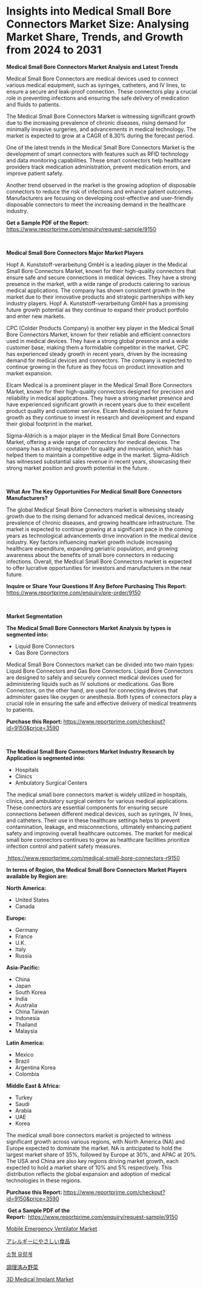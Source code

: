 <p><h1>Insights into Medical Small Bore Connectors Market Size: Analysing Market Share, Trends, and Growth from 2024 to 2031</h1></p><p><strong>Medical Small Bore Connectors Market Analysis and Latest Trends</strong></p>
<p><p>Medical Small Bore Connectors are medical devices used to connect various medical equipment, such as syringes, catheters, and IV lines, to ensure a secure and leak-proof connection. These connectors play a crucial role in preventing infections and ensuring the safe delivery of medication and fluids to patients.</p><p>The Medical Small Bore Connectors Market is witnessing significant growth due to the increasing prevalence of chronic diseases, rising demand for minimally invasive surgeries, and advancements in medical technology. The market is expected to grow at a CAGR of 8.30% during the forecast period.</p><p>One of the latest trends in the Medical Small Bore Connectors Market is the development of smart connectors with features such as RFID technology and data monitoring capabilities. These smart connectors help healthcare providers track medication administration, prevent medication errors, and improve patient safety.</p><p>Another trend observed in the market is the growing adoption of disposable connectors to reduce the risk of infections and enhance patient outcomes. Manufacturers are focusing on developing cost-effective and user-friendly disposable connectors to meet the increasing demand in the healthcare industry.</p></p>
<p><strong>Get a Sample PDF of the Report:&nbsp;</strong> <a href="https://www.reportprime.com/enquiry/request-sample/9150">https://www.reportprime.com/enquiry/request-sample/9150</a></p>
<p>&nbsp;</p>
<p><strong>Medical Small Bore Connectors Major Market Players</strong></p>
<p><p>Hopf A. Kunststoff-verarbeitung GmbH is a leading player in the Medical Small Bore Connectors Market, known for their high-quality connectors that ensure safe and secure connections in medical devices. They have a strong presence in the market, with a wide range of products catering to various medical applications. The company has shown consistent growth in the market due to their innovative products and strategic partnerships with key industry players. Hopf A. Kunststoff-verarbeitung GmbH has a promising future growth potential as they continue to expand their product portfolio and enter new markets.</p><p>CPC (Colder Products Company) is another key player in the Medical Small Bore Connectors Market, known for their reliable and efficient connectors used in medical devices. They have a strong global presence and a wide customer base, making them a formidable competitor in the market. CPC has experienced steady growth in recent years, driven by the increasing demand for medical devices and connectors. The company is expected to continue growing in the future as they focus on product innovation and market expansion.</p><p>Elcam Medical is a prominent player in the Medical Small Bore Connectors Market, known for their high-quality connectors designed for precision and reliability in medical applications. They have a strong market presence and have experienced significant growth in recent years due to their excellent product quality and customer service. Elcam Medical is poised for future growth as they continue to invest in research and development and expand their global footprint in the market.</p><p>Sigma-Aldrich is a major player in the Medical Small Bore Connectors Market, offering a wide range of connectors for medical devices. The company has a strong reputation for quality and innovation, which has helped them to maintain a competitive edge in the market. Sigma-Aldrich has witnessed substantial sales revenue in recent years, showcasing their strong market position and growth potential in the future.</p></p>
<p>&nbsp;</p>
<p><strong>What Are The Key Opportunities For Medical Small Bore Connectors Manufacturers?</strong></p>
<p><p>The global Medical Small Bore Connectors market is witnessing steady growth due to the rising demand for advanced medical devices, increasing prevalence of chronic diseases, and growing healthcare infrastructure. The market is expected to continue growing at a significant pace in the coming years as technological advancements drive innovation in the medical device industry. Key factors influencing market growth include increasing healthcare expenditure, expanding geriatric population, and growing awareness about the benefits of small bore connectors in reducing infections. Overall, the Medical Small Bore Connectors market is expected to offer lucrative opportunities for investors and manufacturers in the near future.</p></p>
<p><strong>Inquire or Share Your Questions If Any Before Purchasing This Report:</strong> <a href="https://www.reportprime.com/enquiry/pre-order/9150">https://www.reportprime.com/enquiry/pre-order/9150</a></p>
<p>&nbsp;</p>
<p><strong>Market Segmentation</strong></p>
<p><strong>The Medical Small Bore Connectors Market Analysis by types is segmented into:</strong></p>
<p><ul><li>Liquid Bore Connectors</li><li>Gas Bore Connectors</li></ul></p>
<p><p>Medical Small Bore Connectors market can be divided into two main types: Liquid Bore Connectors and Gas Bore Connectors. Liquid Bore Connectors are designed to safely and securely connect medical devices used for administering liquids such as IV solutions or medications. Gas Bore Connectors, on the other hand, are used for connecting devices that administer gases like oxygen or anesthesia. Both types of connectors play a crucial role in ensuring the safe and effective delivery of medical treatments to patients.</p></p>
<p><strong>Purchase this Report:&nbsp;</strong><a href="https://www.reportprime.com/checkout?id=9150&price=3590">https://www.reportprime.com/checkout?id=9150&price=3590</a></p>
<p>&nbsp;</p>
<p><strong>The Medical Small Bore Connectors Market Industry Research by Application is segmented into:</strong></p>
<p><ul><li>Hospitals</li><li>Clinics</li><li>Ambulatory Surgical Centers</li></ul></p>
<p><p>The medical small bore connectors market is widely utilized in hospitals, clinics, and ambulatory surgical centers for various medical applications. These connectors are essential components for ensuring secure connections between different medical devices, such as syringes, IV lines, and catheters. Their use in these healthcare settings helps to prevent contamination, leakage, and misconnections, ultimately enhancing patient safety and improving overall healthcare outcomes. The market for medical small bore connectors continues to grow as healthcare facilities prioritize infection control and patient safety measures.</p></p>
<p><a href="https://www.reportprime.com/medical-small-bore-connectors-r9150">&nbsp;https://www.reportprime.com/medical-small-bore-connectors-r9150</a></p>
<p><strong>In terms of Region, the Medical Small Bore Connectors Market Players available by Region are:</strong></p>
<p>
    <p> <strong> North America: </strong>
        <ul>
            <li>United States</li>
            <li>Canada</li>
        </ul>
        </p> 
    <p> <strong> Europe: </strong>
        <ul>
            <li>Germany</li>
            <li>France</li>
            <li>U.K.</li>
            <li>Italy</li>
            <li>Russia</li>
        </ul>
        </p> 
    <p> <strong> Asia-Pacific: </strong>
        <ul>
            <li>China</li>
            <li>Japan</li>
            <li>South Korea</li>
            <li>India</li>
            <li>Australia</li>
            <li>China Taiwan</li>
            <li>Indonesia</li>
            <li>Thailand</li>
            <li>Malaysia</li>
        </ul>
        </p> 
    <p> <strong> Latin America: </strong>
        <ul>
            <li>Mexico</li>
            <li>Brazil</li>
            <li>Argentina Korea</li>
            <li>Colombia</li>
        </ul>
        </p> 
    <p> <strong> Middle East & Africa: </strong>
        <ul>
            <li>Turkey</li>
            <li>Saudi</li>
            <li>Arabia</li>
            <li>UAE</li>
            <li>Korea</li>
        </ul>
    </p>
    </p>
<p><p>The medical small bore connectors market is projected to witness significant growth across various regions, with North America (NA) and Europe expected to dominate the market. NA is anticipated to hold the largest market share of 35%, followed by Europe at 30%, and APAC at 20%. The USA and China are also key regions driving market growth, each expected to hold a market share of 10% and 5% respectively. This distribution reflects the global expansion and adoption of medical technologies in these regions.</p></p>
<p><strong>Purchase this Report: </strong><a href="https://www.reportprime.com/checkout?id=9150&price=3590">https://www.reportprime.com/checkout?id=9150&price=3590</a></p>
<p>&nbsp;<strong>Get a Sample PDF of the Report:&nbsp;&nbsp;</strong><a href="https://www.reportprime.com/enquiry/request-sample/9150">https://www.reportprime.com/enquiry/request-sample/9150</a></p>
<p><strong></strong></p>
<p><p><a href="https://github.com/derrinmiltonellis35gcl/Market-Research-Report-List-2/blob/main/mobile-emergency-ventilator-market.md">Mobile Emergency Ventilator Market</a></p><p><a href="https://github.com/JacksonWiza1924/Market-Research-Report-List-1/blob/main/924493978069.md">アレルギーにやさしい食品</a></p><p><a href="https://github.com/RichardLueilwitz787/Market-Research-Report-List-1/blob/main/824998473624.md">소형 유량계</a></p><p><a href="https://github.com/hwbcz413288296/Market-Research-Report-List-2/blob/main/734145078068.md">調理済み野菜</a></p><p><a href="https://github.com/Sherrillcrooksxa8i18ucf2m/Market-Research-Report-List-2/blob/main/3d-medical-implant-market.md">3D Medical Implant Market</a></p></p>